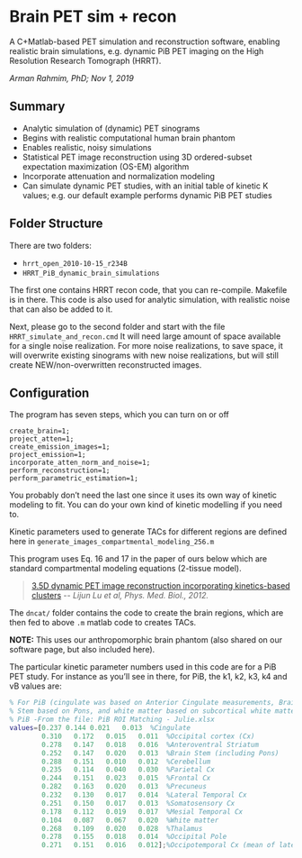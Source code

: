 # Brain PET sim + recon
A C+Matlab-based PET simulation and reconstruction software, enabling realistic brain simulations, e.g. dynamic PiB PET imaging on the High Resolution Research Tomograph (HRRT).

*Arman Rahmim, PhD; Nov 1, 2019*

## Summary
- Analytic simulation of (dynamic) PET sinograms
- Begins with realistic computational human brain phantom
- Enables realistic, noisy simulations
- Statistical PET image reconstruction using 3D ordered-subset expectation maximization (OS-EM) algorithm
- Incorporate attenuation and normalization modeling
- Can simulate dynamic PET studies, with an initial table of kinetic K values; e.g. our default example performs dynamic PiB PET studies

## Folder Structure
There are two folders:
- `hrrt_open_2010-10-15_r234B`
- `HRRT_PiB_dynamic_brain_simulations`

The first one contains HRRT recon code, that you can re-compile. Makefile is in there.
This code is also used for analytic simulation, with realistic noise that can also be added to it.

Next, please go to the second folder and start with the file `HRRT_simulate_and_recon.cmd` It will need large amount of space available for a single noise realization.
For more noise realizations, to save space, it will overwrite existing sinograms with new noise realizations, but will still create NEW/non-overwritten reconstructed images.

## Configuration
The program has seven steps, which you can turn on or off
```
create_brain=1;
project_atten=1;
create_emission_images=1;
project_emission=1;
incorporate_atten_norm_and_noise=1;  
perform_reconstruction=1;
perform_parametric_estimation=1;
```
You probably don’t need the last one since it uses its own way of kinetic modeling to fit. You can do your own kind of kinetic modelling if you need to.

Kinetic parameters used to generate TACs for different regions are defined here in `generate_images_compartmental_modeling_256.m`

This program uses Eq. 16 and 17 in the paper of ours below which are standard compartmental modeling equations (2-tissue model).

> [3.5D dynamic PET image reconstruction incorporating kinetics-based clusters](https://rahmimlab.files.wordpress.com/2015/06/lu_pmb12_35d_dynamic_pet_image_reconstruction.pdf)
> -- <cite>Lijun Lu et al, Phys. Med. Biol., 2012.</cite>


The `dncat/` folder contains the code to create the brain regions, which are then fed to above `.m` matlab code to creates TACs.

**NOTE:** This uses our anthropomorphic brain phantom (also shared on our software page, but also included here).

The particular kinetic parameter numbers used in this code are for a PiB PET study. For instance as you’ll see in there, for PiB, the k1, k2, k3, k4 and vB values are:
```Matlab
% For PiB (cingulate was based on Anterior Cingulate measurements, Brain
% Stem based on Pons, and white matter based on subcortical white matter)       
% PiB -From the file: PiB ROI Matching - Julie.xlsx
values=[0.237 0.144	0.021	0.013  %Cingulate
        0.310	0.172	0.015	0.011  %Occipital cortex (Cx)
        0.278	0.147	0.018	0.016  %Anteroventral Striatum
        0.252	0.147	0.020	0.013  %Brain Stem (including Pons)
        0.288	0.151	0.010	0.012  %Cerebellum
        0.235	0.114	0.040	0.030  %Parietal Cx
        0.244	0.151	0.023	0.015  %Frontal Cx
        0.282	0.163	0.020	0.013  %Precuneus        
        0.232	0.130	0.017	0.014  %Lateral Temporal Cx
        0.251	0.150	0.017	0.013  %Somatosensory Cx
        0.178	0.112	0.019	0.017  %Mesial Temporal Cx
        0.104	0.087	0.067	0.020  %White matter
        0.268	0.109	0.020	0.028  %Thalamus
        0.278	0.155	0.018	0.014  %Occipital Pole
        0.271	0.151	0.016	0.012];%Occipotemporal Cx (mean of lateral temporal and occipital)
 ```
 

